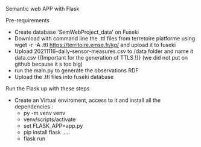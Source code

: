 Semantic web APP with Flask 

Pre-requirements
- Create database 'SemWebProject_data' on Fuseki 
- Download with command line the .ttl files from terretoire platforme using wget -r -A .ttl https://territoire.emse.fr/kg/ and upload it to fuseki 
- Upload  20211116-daily-sensor-measures.csv to /data folder and name it data.csv {{Important for the generation of TTLS !}} (we did not put on github because it s too big)
- run the main.py to generate the observations RDF 
- Upload the .ttl files into fuseki database

Run the Flask up with these steps
- Create an Virtual enviroment, access to it and install all the dependencies :
  - py -m venv venv
  - venv/scripts/activate
  - set FLASK_APP=app.py
  - pip install flask .....
  - flask run
